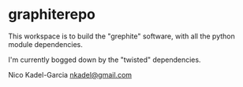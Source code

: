 graphiterepo
============

This workspace is to build the "grephite" software, with all the
python module dependencies.

I'm currently bogged down by the "twisted"
dependencies.

Nico Kadel-Garcia <nkadel@gmail.com>
